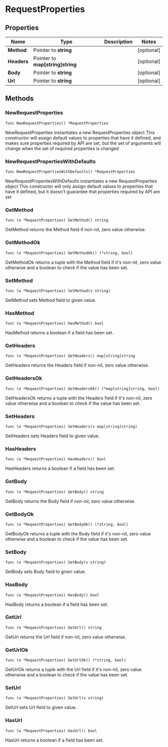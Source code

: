 # RequestProperties

## Properties

|Name | Type | Description | Notes|
|------------ | ------------- | ------------- | -------------|
|**Method** | Pointer to **string** |  | [optional] |
|**Headers** | Pointer to **map[string]string** |  | [optional] |
|**Body** | Pointer to **string** |  | [optional] |
|**Url** | Pointer to **string** |  | [optional] |

## Methods

### NewRequestProperties

`func NewRequestProperties() *RequestProperties`

NewRequestProperties instantiates a new RequestProperties object
This constructor will assign default values to properties that have it defined,
and makes sure properties required by API are set, but the set of arguments
will change when the set of required properties is changed

### NewRequestPropertiesWithDefaults

`func NewRequestPropertiesWithDefaults() *RequestProperties`

NewRequestPropertiesWithDefaults instantiates a new RequestProperties object
This constructor will only assign default values to properties that have it defined,
but it doesn't guarantee that properties required by API are set

### GetMethod

`func (o *RequestProperties) GetMethod() string`

GetMethod returns the Method field if non-nil, zero value otherwise.

### GetMethodOk

`func (o *RequestProperties) GetMethodOk() (*string, bool)`

GetMethodOk returns a tuple with the Method field if it's non-nil, zero value otherwise
and a boolean to check if the value has been set.

### SetMethod

`func (o *RequestProperties) SetMethod(v string)`

SetMethod sets Method field to given value.

### HasMethod

`func (o *RequestProperties) HasMethod() bool`

HasMethod returns a boolean if a field has been set.

### GetHeaders

`func (o *RequestProperties) GetHeaders() map[string]string`

GetHeaders returns the Headers field if non-nil, zero value otherwise.

### GetHeadersOk

`func (o *RequestProperties) GetHeadersOk() (*map[string]string, bool)`

GetHeadersOk returns a tuple with the Headers field if it's non-nil, zero value otherwise
and a boolean to check if the value has been set.

### SetHeaders

`func (o *RequestProperties) SetHeaders(v map[string]string)`

SetHeaders sets Headers field to given value.

### HasHeaders

`func (o *RequestProperties) HasHeaders() bool`

HasHeaders returns a boolean if a field has been set.

### GetBody

`func (o *RequestProperties) GetBody() string`

GetBody returns the Body field if non-nil, zero value otherwise.

### GetBodyOk

`func (o *RequestProperties) GetBodyOk() (*string, bool)`

GetBodyOk returns a tuple with the Body field if it's non-nil, zero value otherwise
and a boolean to check if the value has been set.

### SetBody

`func (o *RequestProperties) SetBody(v string)`

SetBody sets Body field to given value.

### HasBody

`func (o *RequestProperties) HasBody() bool`

HasBody returns a boolean if a field has been set.

### GetUrl

`func (o *RequestProperties) GetUrl() string`

GetUrl returns the Url field if non-nil, zero value otherwise.

### GetUrlOk

`func (o *RequestProperties) GetUrlOk() (*string, bool)`

GetUrlOk returns a tuple with the Url field if it's non-nil, zero value otherwise
and a boolean to check if the value has been set.

### SetUrl

`func (o *RequestProperties) SetUrl(v string)`

SetUrl sets Url field to given value.

### HasUrl

`func (o *RequestProperties) HasUrl() bool`

HasUrl returns a boolean if a field has been set.


